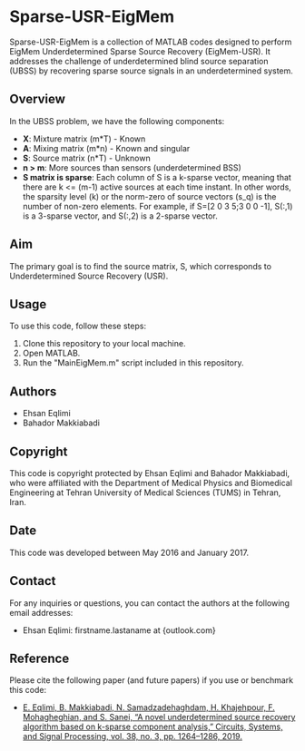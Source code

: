 
# Sparse-USR-EigMem

Sparse-USR-EigMem is a collection of MATLAB codes designed to perform EigMem Underdetermined Sparse Source Recovery (EigMem-USR). It addresses the challenge of underdetermined blind source separation (UBSS) by recovering sparse source signals in an underdetermined system.

## Overview

In the UBSS problem, we have the following components:

- **X**: Mixture matrix (m*T) - Known
- **A**: Mixing matrix (m*n) - Known and singular
- **S**: Source matrix (n*T) - Unknown
- **n > m**: More sources than sensors (underdetermined BSS)
- **S matrix is sparse**: Each column of S is a k-sparse vector, meaning that there are k <= (m-1) active sources at each time instant. In other words, the sparsity level (k) or the norm-zero of source vectors (s_q) is the number of non-zero elements. For example, if S=[2 0 3 5;3 0 0 -1], S(:,1) is a 3-sparse vector, and S(:,2) is a 2-sparse vector.

## Aim

The primary goal is to find the source matrix, S, which corresponds to Underdetermined Source Recovery (USR).

## Usage

To use this code, follow these steps:

1. Clone this repository to your local machine.
2. Open MATLAB.
3. Run the "MainEigMem.m" script included in this repository.

## Authors

- Ehsan Eqlimi
- Bahador Makkiabadi

## Copyright

This code is copyright protected by Ehsan Eqlimi and Bahador Makkiabadi, who were affiliated with the Department of Medical Physics and Biomedical Engineering at Tehran University of Medical Sciences (TUMS) in Tehran, Iran.

## Date

This code was developed between May 2016 and January 2017.

## Contact

For any inquiries or questions, you can contact the authors at the following email addresses:

- Ehsan Eqlimi: firstname.lastaname at {outlook.com}
  

## Reference

Please cite the following paper (and future papers) if you use or benchmark this code:

- [E. Eqlimi, B. Makkiabadi, N. Samadzadehaghdam, H. Khajehpour, F. Mohagheghian, and S. Sanei, “A novel underdetermined source recovery algorithm based on k-sparse component analysis,” Circuits, Systems, and Signal Processing, vol. 38, no. 3, pp. 1264–1286, 2019.]([link_to_paper](https://link.springer.com/article/10.1007/s00034-018-0910-9)https://link.springer.com/article/10.1007/s00034-018-0910-9)


